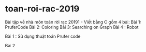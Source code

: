 # toan-roi-rac-2019
Bài tập về nhà môn toán rời rạc 20191 - Viết bằng C
 gồm 4 bài:
 Bài 1: PruferCode
 Bài 2: Coloring
 Bài 3: Searching on Graph
 Bài 4 : Robot
 
 Bài 1 : Sử dụng thuật toán Prufer code
 
 Bài 2
